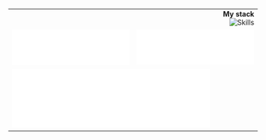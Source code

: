 <table border="0" cellspacing="0" cellpadding="0" align="center">
   <tr></tr>
  <!-- Строка 1: заголовок My stack -->
  <tr>
    <td colspan="2" align="right">
      <div><strong>My stack</strong></div>
      <img src="https://skillicons.dev/icons?i=java,spring,idea,kafka,docker,aws,jenkins,git,maven,postgres,mongodb,bash,hibernate,github,mysql,githubactions,postman,atom,css,html,js,vscode&perline=11"
           alt="Skills" width="400">
    </td>
  </tr>

  <!-- Строка 2: два столбца (языки и репозитории) -->
  <tr>
    <td align="center" valign="top">
      <img src="/metrics_languages.svg" alt="Languages" width="400">
    </td>
    <td align="center" valign="top">
      <img src="/metrics_repos.svg" alt="Repos" width="400">
    </td>
  </tr>

  <!-- Строка 3: музыка -->
  <tr>
    <td colspan="2" align="left">
      <img src="/metrics_music.svg" alt="Music" width="400">
    </td>
  </tr>
</table>







